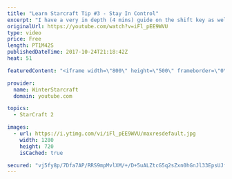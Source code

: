 ```yaml
---
title: "Learn Starcraft Tip #3 - Stay In Control"
excerpt: "I have a very in depth (4 mins) guide on the shift key as well here https://www.youtube.com/watch?v=7x9pHr544oY"
originalUrl: https://youtube.com/watch?v=iFl_pEE9WVU
type: video
price: Free
length: PT1M42S
publishedDateTime: 2017-10-24T21:18:42Z
heat: 51

featuredContent: "<iframe width=\"800\" height=\"500\" frameborder=\"0\" src=\"https://www.youtube.com/embed/iFl_pEE9WVU\" allow=\"accelerometer; autoplay; encrypted-media; gyroscope; picture-in-picture\" allowfullscreen></iframe>"

provider:
  name: WinterStarcraft
  domain: youtube.com

topics:
  - StarCraft 2

images:
  - url: https://i.ytimg.com/vi/iFl_pEE9WVU/maxresdefault.jpg
    width: 1280
    height: 720
    isCached: true

secured: "vj5fy8p/7Dfa7AP/RRS9mpMvlXM/+/D+5uALZtcG5q2sZxn0hGnJl33EpsUJfZLNNCo/a434D/Rftu9e/sCwLV2hnbXp8D+3conR+Zl/onivtRlFzhl6Y0X5o7oF7JFjkzvJRN78L1qRm0DqZwdmPIy0t3dwQXoGW0d2aPReb8+IXLW8xQbEnPxN/Wg5JrZ/ExBiVIbtl3KCG+hZeftMQYrjJC9HhOof0PcQ6TJ7o8DLbRb7OkHHnE/eN4Xm2fURHcG8UxgUAWx+2hlCkfpj+sOGhfQcSIXdcbbHYGmHdpdJzh6hENDPW0FDkDW6OTdgZp6tiI2dcBsPzdmraMbQEygie4Jg5gmE7siLvS1rzercSzrkZBsDYOMhqJXRqEgsH+S1m7rbV0j9xdXjAeeGmtKFUIKUu/GsGppvf0b+jRM=;xiZ6lnnzkeZYSshUwCDfAg=="
---
```


